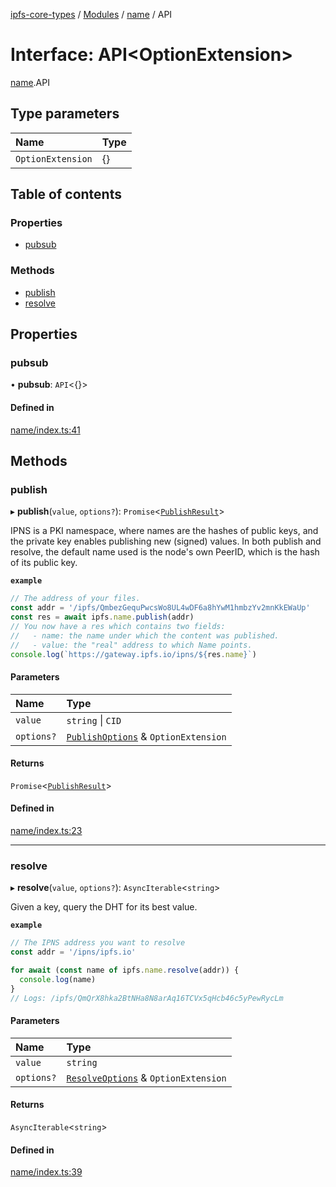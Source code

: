 [ipfs-core-types](../README.md) / [Modules](../modules.md) / [name](../modules/name.md) / API

# Interface: API<OptionExtension\>

[name](../modules/name.md).API

## Type parameters

| Name | Type |
| :------ | :------ |
| `OptionExtension` | {} |

## Table of contents

### Properties

- [pubsub](name.API.md#pubsub)

### Methods

- [publish](name.API.md#publish)
- [resolve](name.API.md#resolve)

## Properties

### pubsub

• **pubsub**: `API`<{}\>

#### Defined in

[name/index.ts:41](https://github.com/ipfs/js-ipfs/blob/1655368d/packages/ipfs-core-types/src/name/index.ts#L41)

## Methods

### publish

▸ **publish**(`value`, `options?`): `Promise`<[`PublishResult`](name.PublishResult.md)\>

IPNS is a PKI namespace, where names are the hashes of public keys, and
the private key enables publishing new (signed) values. In both publish
and resolve, the default name used is the node's own PeerID,
which is the hash of its public key.

**`example`**
```js
// The address of your files.
const addr = '/ipfs/QmbezGequPwcsWo8UL4wDF6a8hYwM1hmbzYv2mnKkEWaUp'
const res = await ipfs.name.publish(addr)
// You now have a res which contains two fields:
//   - name: the name under which the content was published.
//   - value: the "real" address to which Name points.
console.log(`https://gateway.ipfs.io/ipns/${res.name}`)
```

#### Parameters

| Name | Type |
| :------ | :------ |
| `value` | `string` \| `CID` |
| `options?` | [`PublishOptions`](name.PublishOptions.md) & `OptionExtension` |

#### Returns

`Promise`<[`PublishResult`](name.PublishResult.md)\>

#### Defined in

[name/index.ts:23](https://github.com/ipfs/js-ipfs/blob/1655368d/packages/ipfs-core-types/src/name/index.ts#L23)

___

### resolve

▸ **resolve**(`value`, `options?`): `AsyncIterable`<`string`\>

Given a key, query the DHT for its best value.

**`example`**
```js
// The IPNS address you want to resolve
const addr = '/ipns/ipfs.io'

for await (const name of ipfs.name.resolve(addr)) {
  console.log(name)
}
// Logs: /ipfs/QmQrX8hka2BtNHa8N8arAq16TCVx5qHcb46c5yPewRycLm
```

#### Parameters

| Name | Type |
| :------ | :------ |
| `value` | `string` |
| `options?` | [`ResolveOptions`](name.ResolveOptions.md) & `OptionExtension` |

#### Returns

`AsyncIterable`<`string`\>

#### Defined in

[name/index.ts:39](https://github.com/ipfs/js-ipfs/blob/1655368d/packages/ipfs-core-types/src/name/index.ts#L39)
